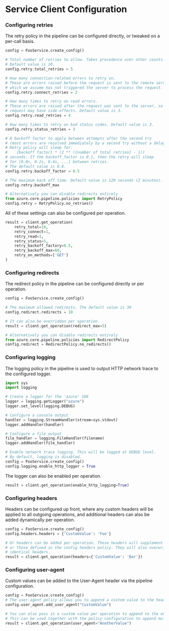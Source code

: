 # Service Client Configuration


### Configuring retries

The retry policy in the pipeline can be configured directly, or tweaked on a per-call basis.
```python
config = FooService.create_config()

# Total number of retries to allow. Takes precedence over other counts.
# Default value is 10.
config.retry.total_retries = 5

# How many connection-related errors to retry on.
# These are errors raised before the request is sent to the remote server,
# which we assume has not triggered the server to process the request. Default value is 3
config.retry.connect_retries = 2

# How many times to retry on read errors.
# These errors are raised after the request was sent to the server, so the
# request may have side-effects. Default value is 3.
config.retry.read_retries = 4

# How many times to retry on bad status codes. Default value is 3.
config.retry.status_retries = 3

# A backoff factor to apply between attempts after the second try
# (most errors are resolved immediately by a second try without a delay).
# Retry policy will sleep for:
#    {backoff factor} * (2 ** ({number of total retries} - 1))
# seconds. If the backoff_factor is 0.1, then the retry will sleep
# for [0.0s, 0.2s, 0.4s, ...] between retries.
# The default value is 0.8.
config.retry.backoff_factor = 0.5

# The maximum back off time. Default value is 120 seconds (2 minutes).
config.retry.backoff_max

# Alternatively you can disable redirects entirely
from azure.core.pipeline.policies import RetryPolicy
config.retry = RetryPolicy.no_retries()
```

All of these settings can also be configured per operation.
```python
result = client.get_operation(
    retry_total=10,
    retry_connect=1,
    retry_read=1,
    retry_status=5,
    retry_backoff_factory=0.5,
    retry_backoff_max=60,
    retry_on_methods=['GET']
)
```

### Configuring redirects

The redirect policy in the pipeline can be configured directly or per operation.
```python
config = FooService.create_config()

# The maximum allowed redirects. The default value is 30
config.redirect.redirects = 10

# It can also be overridden per operation.
result = client.get_operation(redirect_max=5)

# Alternatively you can disable redirects entirely
from azure.core.pipeline.policies import RedirectPolicy
config.redirect = RedirectPolicy.no_redirects()
```

### Configuring logging

The logging policy in the pipeline is used to output HTTP network trace to the
configured logger.

```python
import sys
import logging

# Create a logger for the 'azure' SDK
logger = logging.getLogger("azure")
logger.set_level(logging.DEBUG)

# Configure a console output
handler = logging.StreamHandler(stream=sys.stdout)
logger.addHandler(handler)

# Configure a file output
file_handler = logging.FileHandler(filename)
logger.addHandler(file_handler)

# Enable network trace logging. This will be logged at DEBUG level.
# By default, logging is disabled.
config = FooService.create_config()
config.logging.enable_http_logger = True
```
The logger can also be enabled per operation.
```python
result = client.get_operation(enable_http_logging=True)
```

### Configuring headers

Headers can be configured up front, where any custom headers will be applied to all outgoing operations, and additional headers can also be added dynamically per operation.
```python
config = FooService.create_config()
config.headers.headers = {'CustomValue': 'Foo'}

# Or headers can be added per operation. These headers will supplement existing headers
# or those defined in the config headers policy. They will also overwrite existing
# identical headers.
result = client.get_operation(headers={'CustomValue': 'Bar'})
```

### Configuring user-agent

Custom values can be added to the User-Agent header via the pipeline configuration.
```python
config = FooService.create_config()
# The user-agent policy allows you to append a custom value to the header.
config.user_agent.add_user_agent("CustomValue")

# You can also pass in a custom value per operation to append to the end of the user-agent.
# This can be used together with the policy configuration to append multiple values.
result = client.get_operation(user_agent="AnotherValue")
```
